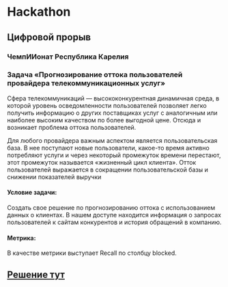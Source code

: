 # Hackathon

## Цифровой прорыв
### ЧемпИИонат Республика Карелия
### Задача «Прогнозирование оттока пользователей провайдера телекоммуникационных услуг»

Сфера телекоммуникаций — высококонкурентная динамичная среда, в которой уровень осведомленности пользователей позволяет легко получить информацию о других поставщиках услуг с аналогичным или наиболее высоким качеством по более выгодной цене. Отсюда и возникает проблема оттока пользователей.

Для любого провайдера важным аспектом является пользовательская база. В нее поступают новые пользователи, какое-то время активно потребляют услуги и через некоторый промежуток времени перестают, этот промежуток называется «жизненный цикл клиента». Отток пользователей выражается в сокращении пользовательской базы и снижении показателей выручки

#### Условие задачи:
Создать свое решение по прогнозированию оттока с использованием данных о клиентах. В нашем доступе находится информация о запросах пользователей к сайтам конкурентов и история обращений в компанию.

#### Метрика:
В качестве метрики выступает Recall по столбцу blocked.

## [Решение тут](https://github.com/chusovalex/gazprom_analitik_testovoe/blob/main/gazprom_test_2022_10_11_2307.ipynb)

